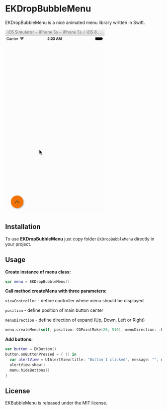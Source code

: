 # EKDropBubbleMenu

EKDropBubbleMenu is a nice animated menu library written in Swift.

![Tutorial](https://github.com/edzio27/EKDropBubbleMenu/blob/master/tutorial.gif)

## Installation

To use **EKDropBubbleMenu** just copy folder `EKDropBubbleMenu` directly in your project. 

## Usage

**Create instance of menu class:**
```swift
var menu = EKDropBubbleMenu()
```
**Call method createMenu with three parameters:**

`viewController` - define controller where menu should be displayed

`position` - define position of main button center

`menuDirection` - define direction of expand (Up, Down, Left or Right)

```swift
menu.createMenu(self, position: CGPointMake(20, 510), menuDirection: .Up)
```

**Add buttons:**
```swift
var button = EKButton()
button.onButtonPressed = { () in
  var alertView = UIAlertView(title: "Button 1 clicked", message: "", delegate: self, cancelButtonTitle: "OK")
  alertView.show()
  menu.hideButtons()
}
```

## License

EKBubbleMenu is released under the MIT license.

